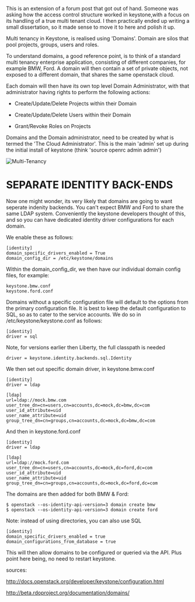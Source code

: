 This is an extension of a forum post that got out of hand. Someone was asking how the access control structure worked in keystone,with a focus on its handling of a true multi tenant cloud. I then practically ended up writing a small dissertation, so it made sense to move it to here and polish it up.

Multi tenancy in Keystone, is realised using 'Domains'. Domain are silos that pool projects, groups, users and roles.

To understand domains, a good reference point, is to think of a standard multi tenancy enterprise application, consisting of different companies, for example BMW, Ford. A domain will then contain a set of private objects, not exposed to a different domain, that shares the same openstack cloud.

Each domain will then have its own top level Domain Administrator, with that administrator having rights to perform the following actions:

* Create/Update/Delete Projects within their Domain

* Create/Update/Delete Users within their Domain

* Grant/Revoke Roles on Projects

Domains and the Domain administrator, need to be created by what is termed the 'The Cloud Administrator'. This is the main 'admin' set up during the initial install of keystone (think 'source openrc admin admin')

![Multi-Tenancy](https://raw.githubusercontent.com/lukehinds/lukehinds.github.io/master/img/domains-new-1024x641.png)

# SEPARATE IDENTITY BACK-ENDS

Now one might wonder, its very likely that domains are going to want seperate indenity backends. You can't expect BMW and Ford to share the same LDAP system. Conveniently the keystone developers thought of this, and so you can have dedicated identity driver configurations for each domain.

We enable these as follows:

~~~
[identity]
domain_specific_drivers_enabled = True
domain_config_dir = /etc/keystone/domains
~~~

Within the domain_config_dir, we then have our individual domain config files, for example:

~~~
keystone.bmw.conf
keystone.ford.conf
~~~

Domains without a specific configuration file will default to the options from the primary configuration file. It is best to keep the default configuration to SQL, so as to cater to the service accounts. We do so in /etc/keystone/keystone.conf as follows:

~~~
[identity]
driver = sql
~~~

Note, for versions earlier then Liberty, the full classpath is needed

~~~
driver = keystone.identity.backends.sql.Identity
~~~

We then set out specific domain driver, in keystone.bmw.conf

~~~
[identity]
driver = ldap

[ldap]
url=ldap://mock.bmw.com
user_tree_dn=cn=users,cn=accounts,dc=mock,dc=bmw,dc=com
user_id_attribute=uid
user_name_attribute=uid
group_tree_dn=cn=groups,cn=accounts,dc=mock,dc=bmw,dc=com
~~~

And then in keystone.ford.conf

~~~
[identity]
driver = ldap

[ldap]
url=ldap://mock.ford.com
user_tree_dn=cn=users,cn=accounts,dc=mock,dc=ford,dc=com
user_id_attribute=uid
user_name_attribute=uid
group_tree_dn=cn=groups,cn=accounts,dc=mock,dc=ford,dc=com
~~~

The domains are then added for both BMW & Ford:

~~~
$ openstack --os-identity-api-version=3 domain create bmw
$ openstack --os-identity-api-version=3 domain create ford
~~~

Note: instead of using directories, you can also use SQL

~~~
[identity]
domain_specific_drivers_enabled = true
domain_configurations_from_database = true
~~~

This will then allow domains to be configured or queried via the API. Plus point here being, no need to restart keystone.

sources:

http://docs.openstack.org/developer/keystone/configuration.html

http://beta.rdoproject.org/documentation/domains/
